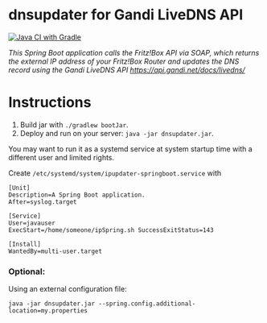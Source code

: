 # dnsupdater for Gandi LiveDNS API

[![Java CI with Gradle](https://github.com/mirkosrc/dnsupdater/actions/workflows/gradle-ci-build.yml/badge.svg)](https://github.com/mirkosrc/dnsupdater/actions/workflows/gradle-ci-build.yml)


*This Spring Boot application calls the Fritz!Box API via SOAP, which returns
the external IP address of your Fritz!Box Router and updates the DNS record using the Gandi LiveDNS API
https://api.gandi.net/docs/livedns/*


# Instructions
1. Build jar with `./gradlew bootJar`.
2. Deploy and run on your server: `java -jar dnsupdater.jar`. 

You may want to run it as a systemd service at system startup time with a different user and limited rights.

Create `/etc/systemd/system/ipupdater-springboot.service` with
```
[Unit]
Description=A Spring Boot application.
After=syslog.target

[Service]
User=javauser
ExecStart=/home/someone/ipSpring.sh SuccessExitStatus=143

[Install]
WantedBy=multi-user.target
```

 

### Optional:
Using an external configuration file:

`java -jar dnsupdater.jar --spring.config.additional-location=my.properties`
